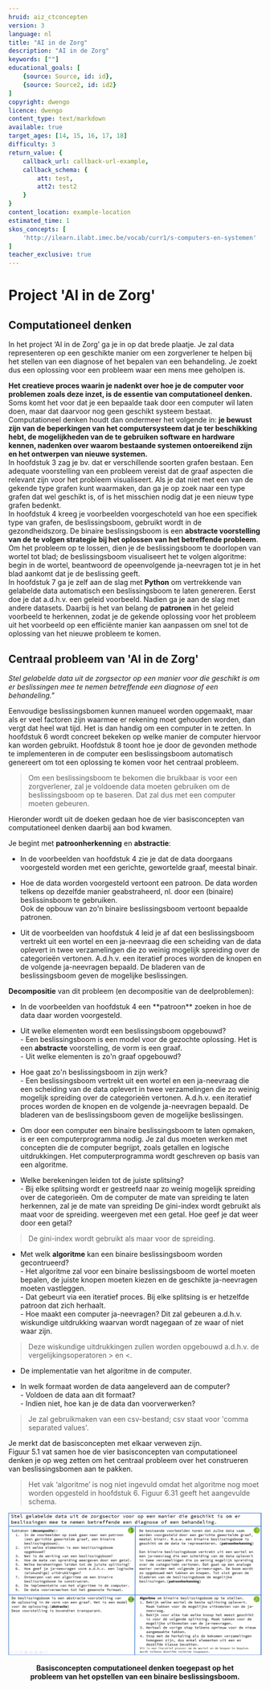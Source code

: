 ```yaml
---
hruid: aiz_ctconcepten
version: 3
language: nl
title: "AI in de Zorg"
description: "AI in de Zorg"
keywords: [""]
educational_goals: [
    {source: Source, id: id}, 
    {source: Source2, id: id2}
]
copyright: dwengo
licence: dwengo
content_type: text/markdown
available: true
target_ages: [14, 15, 16, 17, 18]
difficulty: 3
return_value: {
    callback_url: callback-url-example,
    callback_schema: {
        att: test,
        att2: test2
    }
}
content_location: example-location
estimated_time: 1
skos_concepts: [
    'http://ilearn.ilabt.imec.be/vocab/curr1/s-computers-en-systemen'
]
teacher_exclusive: true
---
```


# Project 'AI in de Zorg' 
## Computationeel denken

In het project ‘AI in de Zorg’ ga je in op dat brede plaatje. Je zal data representeren op een geschikte manier om een zorgverlener te helpen bij het stellen van een diagnose of het bepalen van een behandeling. Je zoekt dus een oplossing voor een probleem waar een mens mee geholpen is. 

**Het creatieve proces waarin je nadenkt over hoe je de computer voor problemen zoals deze inzet, is de essentie van computationeel denken.**<br> 
Soms komt het voor dat je een bepaalde taak door een computer wil laten doen, maar dat daarvoor nog geen geschikt systeem bestaat. Computationeel denken houdt dan ondermeer het volgende in: **je bewust zijn van de beperkingen van het computersysteem dat je ter beschikking hebt, de mogelijkheden van de te gebruiken software en hardware kennen, nadenken over waarom bestaande systemen ontoereikend zijn en het ontwerpen van nieuwe systemen.**<br> 
In hoofdstuk 3 zag je bv. dat er verschillende soorten grafen bestaan. Een adequate voorstelling van een probleem vereist dat de graaf aspecten die relevant zijn voor het probleem visualiseert. Als je dat niet met een van de gekende type grafen kunt waarmaken, dan ga je op zoek naar een type grafen dat wel geschikt is, of is het misschien nodig dat je een nieuw type grafen bedenkt.<br> 
In hoofdstuk 4 kreeg je voorbeelden voorgeschoteld van hoe een specifiek type van grafen, de beslissingsboom, gebruikt wordt in de gezondheidszorg. De binaire beslissingsboom is een **abstracte voorstelling van de te volgen strategie bij het oplossen van het betreffende probleem**. Om het probleem op te lossen, dien je de beslissingsboom te doorlopen van wortel tot blad; de beslissingsboom visualiseert het te volgen algoritme: begin in de wortel, beantwoord de opeenvolgende ja-neevragen tot je in het blad aankomt dat je de beslissing geeft.<br> 
In hoofdstuk 7 ga je zelf aan de slag met **Python** om vertrekkende van gelabelde data automatisch een beslissingsboom te laten genereren. Eerst doe je dat a.d.h.v. een geleid voorbeeld. Nadien ga je aan de slag met andere datasets. Daarbij is het van belang de **patronen** in het geleid voorbeeld te herkennen, zodat je de gekende oplossing voor het probleem uit het voorbeeld op een efficiënte manier kan aanpassen om snel tot de oplossing van het nieuwe probleem te komen. 

## Centraal probleem van 'AI in de Zorg' 

*Stel gelabelde data uit de zorgsector op een manier voor die geschikt is om er beslissingen mee te nemen betreffende een diagnose of een behandeling."* 

Eenvoudige beslissingsbomen kunnen manueel worden opgemaakt, maar als er veel factoren zijn waarmee er rekening moet gehouden worden, dan vergt dat heel wat tijd. Het is dan handig om een computer in te zetten. In hoofdstuk 6 wordt concreet bekeken op welke manier de computer hiervoor kan worden gebruikt. Hoofdstuk 8 toont hoe je door de gevonden methode te implementeren in de computer een beslissingsboom automatisch genereert om tot een oplossing te komen voor het centraal probleem. 

> Om een beslissingsboom te bekomen die bruikbaar is voor een zorgverlener, zal je voldoende data moeten gebruiken om de beslissingsboom op te baseren. Dat zal dus met een computer moeten gebeuren. 

Hieronder wordt uit de doeken gedaan hoe de vier basisconcepten van computationeel denken daarbij aan bod kwamen. 

Je begint met **patroonherkenning** en **abstractie**: 

<ul><li>In de voorbeelden van hoofdstuk 4 zie je dat de data doorgaans voorgesteld worden met een gerichte, gewortelde graaf, meestal binair.</li></ul> 
<ul><li>Hoe de data worden voorgesteld vertoont een patroon. De data worden telkens op dezelfde manier geabstraheerd, nl. door een (binaire) beslissinsboom te gebruiken.<br>Ook de opbouw van zo'n binaire beslissingsboom vertoont bepaalde patronen.</li></ul> 
<ul><li>Uit de voorbeelden van hoofdstuk 4 leid je af dat een beslissingsboom vertrekt uit een wortel en een ja-neevraag die een scheiding van de data oplevert in twee verzamelingen die zo weinig mogelijk spreiding over de categorieën vertonen. A.d.h.v. een iteratief proces worden de knopen en de volgende ja-neevragen bepaald. De bladeren van de beslissingsboom geven de mogelijke beslissingen.</li></ul> 

**Decompositie** van dit probleem (en decompositie van de deelproblemen): 

<ul><li>In de voorbeelden van hoofdstuk 4 een **patroon** zoeken in hoe de data daar worden voorgesteld.</li></ul> 
<ul><li>Uit welke elementen wordt een beslissingsboom opgebouwd?<br>- Een beslissingsboom is een model voor de gezochte oplossing. Het is een <strong>abstracte</strong> voorstelling, de vorm is een graaf.<br>- Uit welke elementen is zo'n graaf opgebouwd?</li></ul> 
<ul><li>Hoe gaat zo'n beslissingsboom in zijn werk?<br>- Een beslissingsboom vertrekt uit een wortel en een ja-neevraag die een scheiding van de data oplevert in twee verzamelingen die zo weinig mogelijk spreiding over de categorieën vertonen. A.d.h.v. een iteratief proces worden de knopen en de volgende ja-neevragen bepaald. De bladeren van de beslissingsboom geven de mogelijke beslissingen.</li></ul> 
<ul><li>Om door een computer een binaire beslissingsboom te laten opmaken, is er een computerprogramma nodig. Je zal dus moeten werken met concepten die de computer begrijpt, zoals getallen en logische uitdrukkingen. Het computerprogramma wordt geschreven op basis van een algoritme.</li></ul> 
<ul><li>Welke berekeningen leiden tot de juiste splitsing?<br>- Bij elke splitsing wordt er gestreefd naar zo weinig mogelijk spreiding over de categorieën. Om de computer de mate van spreiding te laten herkennen, zal je de mate van spreiding De gini-index wordt gebruikt als maat voor de spreiding. weergeven met een getal. Hoe geef je dat weer door een getal?</li></ul> 

> De gini-index wordt gebruikt als maar voor de spreiding. 

<ul><li>Met welk <strong>algoritme</strong> kan een binaire beslissingsboom worden gecontrueerd?<br>- Het algoritme zal voor een binaire beslissingsboom de wortel moeten bepalen, de juiste knopen moeten kiezen en de geschikte ja-neevragen moeten vastleggen.<br>- Dat gebeurt via een iteratief proces. Bij elke splitsing is er hetzelfde patroon dat zich herhaalt.<br>- Hoe maakt een computer ja-neevragen? Dit zal gebeuren a.d.h.v. wiskundige uitdrukking waarvan wordt nagegaan of ze waar of niet waar zijn.</li></ul> 

> Deze wiskundige uitdrukkingen zullen worden opgebouwd a.d.h.v. de vergelijkingsoperatoren > en <. 

<ul><li>De implementatie van het algoritme in de computer.</li></ul> 
<ul><li>In welk formaat worden de data aangeleverd aan de computer?<br>- Voldoen de data aan dit formaat?<br>- Indien niet, hoe kan je de data dan voorverwerken?</li></ul> 

> Je zal gebruikmaken van een csv-bestand; csv staat voor 'comma separated values'. 

Je merkt dat de basisconcepten met elkaar verweven zijn.<br>
Figuur 5.1 vat samen hoe de vier basisconcepten van computationeel denken je op weg zetten om het centraal probleem over het construeren van beslissingsbomen aan te pakken. 

> Het vak ‘algoritme’ is nog niet ingevuld omdat het algoritme nog moet worden opgesteld in hoofdstuk 6. Figuur 6.31 geeft het aangevulde schema. 

![](embed/4kotjesDTalgor.png "Fig 5.1")
<figure>
    <figcaption align = "center"><b>Basisconcepten computationeel denken toegepast op het probleem van het opstellen van een binaire beslissingsboom.</b></figcaption>
</figure>
